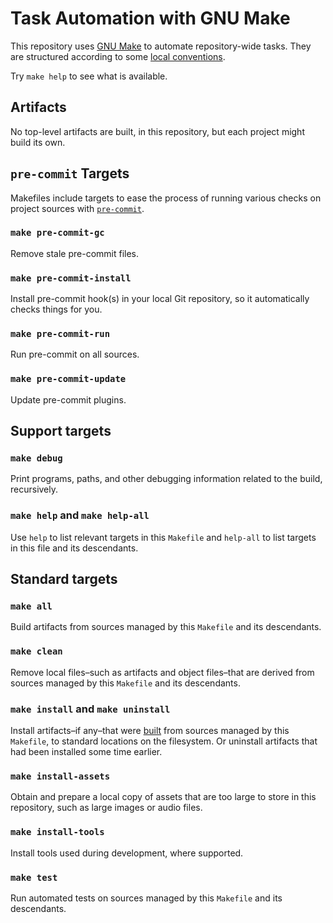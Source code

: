 # Task Automation with GNU Make

This repository uses [GNU Make](./tools.md#gnu-make) to automate repository-wide tasks.  They are
structured according to some [local conventions](./decisions.md#makefile-conventions).

Try `make help` to see what is available.

## Artifacts

No top-level artifacts are built, in this repository, but each project might build its own.

## `pre-commit` Targets

Makefiles include targets to ease the process of running various checks on project sources with
[`pre-commit`](./tools.md#pre-commit).

### `make pre-commit-gc`

Remove stale pre-commit files.

### `make pre-commit-install`

Install pre-commit hook(s) in your local Git repository, so it automatically checks things for you.

### `make pre-commit-run`

Run pre-commit on all sources.

### `make pre-commit-update`

Update pre-commit plugins.

## Support targets

### `make debug`

Print programs, paths, and other debugging information related to the build, recursively.

### `make help` and `make help-all`

Use `help` to list relevant targets in this `Makefile` and `help-all` to list targets in this file
and its descendants.

## Standard targets

### `make all`

Build artifacts from sources managed by this `Makefile` and its descendants.

### `make clean`

Remove local files–such as artifacts and object files–that are derived from sources managed by this
`Makefile` and its descendants.

### `make install` and `make uninstall`

Install artifacts–if any–that were [built](#make-all) from sources managed by this `Makefile`, to
standard locations on the filesystem.  Or uninstall artifacts that had been installed some time
earlier.

### `make install-assets`

Obtain and prepare a local copy of assets that are too large to store in this repository, such as
large images or audio files.

### `make install-tools`

Install tools used during development, where supported.

### `make test`

Run automated tests on sources managed by this `Makefile` and its descendants.

